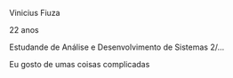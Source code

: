 Vinicius Fiuza

22 anos

Estudande de Análise e Desenvolvimento de Sistemas 2/...

Eu gosto de umas coisas complicadas
